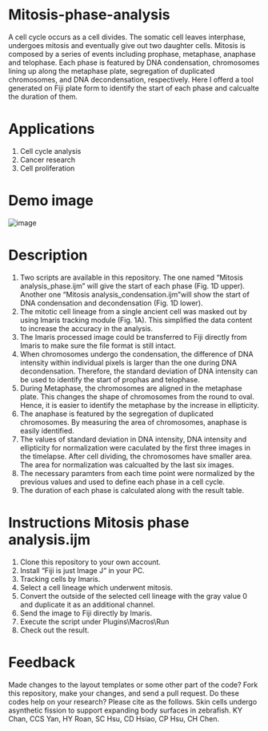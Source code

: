 # Mitosis-phase-analysis
A cell cycle occurs as a cell divides. The somatic cell leaves interphase, undergoes mitosis and eventually give out two daughter cells. Mitosis is composed by a series of events including prophase, metaphase, anaphase and telophase. Each phase is featured by DNA condensation, chromosomes lining up along the metaphase plate, segregation of duplicated chromosomes, and DNA decondensation, respectively. Here I offerd a tool generated on Fiji plate form to identify the start of each phase and calcualte the duration of them.

# Applications
1.	Cell cycle analysis
2.	Cancer research
3.	Cell proliferation

# Demo image  
![image](https://user-images.githubusercontent.com/67047201/126726322-1cdc1df4-4901-4d32-99bd-6339dec0be29.png)

# Description
1.	Two scripts are available in this repository. The one named “Mitosis analysis_phase.ijm” will give the start of each phase (Fig. 1D upper). Another one “Mitosis analysis_condensation.ijm”will show the start of DNA condensation and decondensation (Fig. 1D lower).
2.	The mitotic cell lineage from a single ancient cell was masked out by using Imaris tracking module (Fig. 1A). This simplified the data content to increase the accuracy in the analysis.
3.	The Imaris processed image could be transferred to Fiji directly from Imaris to make sure the file format is still intact.
4.	When chromosomes undergo the condensation, the difference of DNA intensity within individual pixels is larger than the one during DNA decondensation. Therefore, the standard deviation of DNA intensity can be used to identify the start of prophas and telophase.
5.	 During Metaphase, the chromosomes are aligned in the metaphase plate. This changes the shape of chromosomes from the round to oval. Hence, it is easier to identify the metaphase by the increase in ellipticity.
6.	The anaphase is featured by the segregation of duplicated chromosomes. By measuring the area of chromosomes, anaphase is easily identified.
7.	The values of standard deviation in DNA intensity, DNA intensity and ellipticity for normalization were caculated by the first three images in the timelapse. After cell dividing, the chromosomes have smaller area. The area for normalization was calcualted by the last six images.
8.	The necessary paramters from each time point were normalized by the previous values and used to define each phase in a cell cycle.
9.	The duration of each phase is calculated along with the result table.

# Instructions Mitosis phase analysis.ijm
1.	Clone this repository to your own account.
2.	Install “Fiji is just Image J“ in your PC.
3.	Tracking cells by Imaris.
4.	Select a cell lineage which underwent mitosis.
5.	Convert the outside of the selected cell lineage with the gray value 0 and duplicate it as an additional channel.
6.	Send the image to Fiji directly by Imaris.
7.	Execute the script under Plugins\Macros\Run
8.	Check out the result.

# Feedback
Made changes to the layout templates or some other part of the code? Fork this repository, make your changes, and send a pull request.
Do these codes help on your research? Please cite as the follows. Skin cells undergo asynthetic fission to support expanding body surfaces in zebrafish. KY Chan, CCS Yan, HY Roan, SC Hsu, CD Hsiao, CP Hsu, CH Chen.
